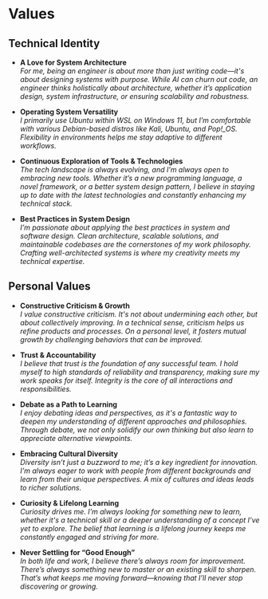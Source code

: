 # Values

## Technical Identity

- **A Love for System Architecture**  
  *For me, being an engineer is about more than just writing code—it's about designing systems with purpose. While AI can churn out code, an engineer thinks holistically about architecture, whether it’s application design, system infrastructure, or ensuring scalability and robustness.*

- **Operating System Versatility**  
  *I primarily use Ubuntu within WSL on Windows 11, but I’m comfortable with various Debian-based distros like Kali, Ubuntu, and Pop!_OS. Flexibility in environments helps me stay adaptive to different workflows.*

- **Continuous Exploration of Tools & Technologies**  
  *The tech landscape is always evolving, and I’m always open to embracing new tools. Whether it’s a new programming language, a novel framework, or a better system design pattern, I believe in staying up to date with the latest technologies and constantly enhancing my technical stack.*

- **Best Practices in System Design**  
  *I’m passionate about applying the best practices in system and software design. Clean architecture, scalable solutions, and maintainable codebases are the cornerstones of my work philosophy. Crafting well-architected systems is where my creativity meets my technical expertise.*

## Personal Values

- **Constructive Criticism & Growth**  
  *I value constructive criticism. It's not about undermining each other, but about collectively improving. In a technical sense, criticism helps us refine products and processes. On a personal level, it fosters mutual growth by challenging behaviors that can be improved.*

- **Trust & Accountability**  
  *I believe that trust is the foundation of any successful team. I hold myself to high standards of reliability and transparency, making sure my work speaks for itself. Integrity is the core of all interactions and responsibilities.*

- **Debate as a Path to Learning**  
  *I enjoy debating ideas and perspectives, as it's a fantastic way to deepen my understanding of different approaches and philosophies. Through debate, we not only solidify our own thinking but also learn to appreciate alternative viewpoints.*

- **Embracing Cultural Diversity**  
  *Diversity isn’t just a buzzword to me; it’s a key ingredient for innovation. I’m always eager to work with people from different backgrounds and learn from their unique perspectives. A mix of cultures and ideas leads to richer solutions.*

- **Curiosity & Lifelong Learning**  
  *Curiosity drives me. I’m always looking for something new to learn, whether it's a technical skill or a deeper understanding of a concept I’ve yet to explore. The belief that learning is a lifelong journey keeps me constantly engaged and striving for more.*

- **Never Settling for “Good Enough”**  
  *In both life and work, I believe there’s always room for improvement. There’s always something new to master or an existing skill to sharpen. That’s what keeps me moving forward—knowing that I’ll never stop discovering or growing.*
